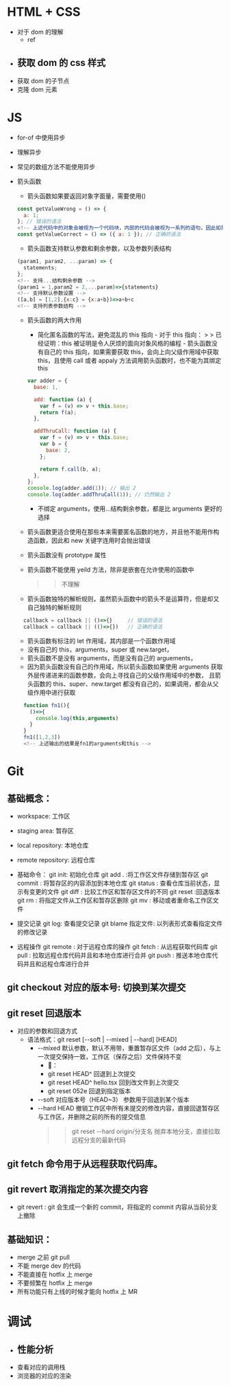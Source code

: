 # HTML + CSS

- 对于 dom 的理解
  - ref
- ## 获取 dom 的 css 样式
- 获取 dom 的子节点
- 克隆 dom 元素

# JS

- for-of 中使用异步
- 理解异步
- 常见的数组方法不能使用异步
- 箭头函数

  - 箭头函数如果要返回对象字面量，需要使用()

  ```javascript
  const getValueWrong = () => {
    a: 1;
  }; // 错误的语法
  <!-- 上述代码中的对象会被视为一个代码块，内部的代码会被视为一系列的语句，因此如果要返回一个对象的字面量，需要使用()将对象字面量进行包裹 -->
  const getValueCorrect = () => ({ a: 1 }); // 正确的语法
  ```

  - 箭头函数支持默认参数和剩余参数，以及参数列表结构

  ```javascript
  (param1, param2, ...param) => {
    statements;
  };
  <!-- 支持...结构剩余参数 -->
  (param1 = 1,param2 = 2,...param)=>{statements}
  <!-- 支持默认参数设置 -->
  ([a,b] = [1,2],{x:c} = {x:a+b})=>a+b+c
  <!-- 支持列表参数结构 -->
  ```

  - 箭头函数的两大作用

    - 简化匿名函数的写法，避免混乱的 this 指向 - 对于 this 指向： > > 已经证明：this 被证明是令人厌烦的面向对象风格的编程 - 箭头函数没有自己的 this 指向，如果需要获取 this，会向上向父级作用域中获取 this，且使用 call 或者 appaly 方法调用箭头函数时，也不能为其绑定 this

    ```javascript
    var adder = {
      base: 1,

      add: function (a) {
        var f = (v) => v + this.base;
        return f(a);
      },

      addThruCall: function (a) {
        var f = (v) => v + this.base;
        var b = {
          base: 2,
        };

        return f.call(b, a);
      },
    };
    console.log(adder.add(1)); // 输出 2
    console.log(adder.addThruCall(1)); // 仍然输出 2
    ```

    - 不绑定 arguments，使用...结构剩余参数，都是比 arguments 更好的选择

  - 箭头函数更适合使用在那些本来需要匿名函数的地方，并且他不能用作构造函数，因此和 new 关键字连用时会抛出错误
  - 箭头函数没有 prototype 属性
  - 箭头函数不能使用 yeild 方法，除非是嵌套在允许使用的函数中
    > > 不理解
  - 箭头函数独特的解析规则，虽然箭头函数中的箭头不是运算符，但是却又自己独特的解析规则

  ```javascript
    callback = callback || ()=>{}     // 错误的语法
    callback = callback || (()=>{})   // 正确的语法
  ```

  - 箭头函数有标注的 let 作用域，其内部是一个函数作用域
  - 没有自己的 this，arguments，super 或 new.target，
  - 箭头函数不是没有 arguments，而是没有自己的 arguements，
  - 因为箭头函数没有自己的作用域，所以箭头函数如果使用 arguments 获取外层传递进来的函数参数，会向上寻找自己的父级作用域中的参数， 且箭头函数的 this、super、new.target 都没有自己的，如果调用，都会从父级作用中进行获取

  ```javascript
    function fn1(){
      ()=>{
        console.log(this,arguments)
      }
    }
    fn1([1,2,3])
    <!-- 上述输出的结果是fn1的arguments和this -->
  ```

# Git

## 基础概念：

- workspace: 工作区
- staging area: 暂存区
- local repository: 本地仓库
- remote repository: 远程仓库

- 基础命令：
  git init: 初始化仓库
  git add . :将工作区文件存储到暂存区
  git commit : 将暂存区的内容添加到本地仓库
  git status : 查看仓库当前状态，显示有变更的文件
  git diff : 比较工作区和暂存区文件的不同
  git reset :回退版本
  git rm : 将指定文件从工作区和暂存区删除
  git mv : 移动或者重命名工作区文件
- 提交记录
  git log: 查看提交记录
  git blame 指定文件: 以列表形式查看指定文件的修改记录
- 远程操作
  git remote : 对于远程仓库的操作
  git fetch : 从远程获取代码库
  git pull : 拉取远程仓库代码并且和本地仓库进行合并
  git push : 推送本地仓库代码并且和远程仓库进行合并

## git checkout 对应的版本号: 切换到某次提交

## git reset 回退版本

- 对应的参数和回退方式
  - 语法格式：git reset [--soft | --mixed | --hard] [HEAD]
    - --mixed 默认参数，默认不用带，重置暂存区文件（add 之后），与上一次提交保持一致，工作区（保存之后）文件保持不变
      - 🌰：
      - git reset HEAD^ 回退到上次提交
      - git reset HEAD^ hello.tsx 回到改文件到上次提交
      - git reset 052e 回退到指定版本
    - --soft 对应版本号（HEAD~3） 参数用于回退到某个版本
    - --hard HEAD 撤销工作区中所有未提交的修改内容，直接回退暂存区与工作区，并删除之前的所有的提交信息
      > > git reset --hard origin/分支名 抛弃本地分支，直接拉取远程分支的最新代码

## git fetch 命令用于从远程获取代码库。

## git revert 取消指定的某次提交内容

- git revert <commit id>: git 会生成一个新的 commit，将指定的 commit 内容从当前分支上撤除

## 基础知识：

- merge 之前 git pull
- 不能 merge dev 的代码
- 不能直接在 hotfix 上 merge
- 不要频繁在 hotfix 上 merge
- 所有功能只有上线的时候才能向 hotfix 上 MR

# 调试

- ## 性能分析
- 查看对应的调用栈
- 浏览器的对应的渲染
